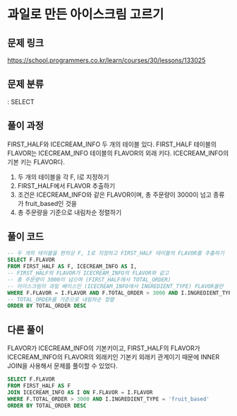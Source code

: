 # 과일로 만든 아이스크림 고르기

## 문제 링크

https://school.programmers.co.kr/learn/courses/30/lessons/133025

## 문제 분류

: SELECT

## 풀이 과정

FIRST_HALF와 ICECREAM_INFO 두 개의 테이블 있다.
FIRST_HALF 테이블의 FLAVOR는 ICECREAM_INFO 테이블의 FLAVOR의 외래 키다.
ICECREAM_INFO의 기본 키는 FLAVOR다.

1. 두 개의 테이블을 각 F, I로 지정하기
2. FIRST_HALF에서 FLAVOR 추출하기
3. 조건은 ICECREAM_INFO와 같은 FLAVOR이며, 총 주문량이 3000이 넘고 종류가 fruit_based인 것을
4. 총 주문량을 기준으로 내림차순 정렬하기

## 풀이 코드

```sql
-- 두 개의 테이블을 편의상 F, I로 지정하고 FIRST_HALF 테이블의 FLAVOR를 추출하기
SELECT F.FLAVOR
FROM FIRST_HALF AS F, ICECREAM_INFO AS I,
-- FIRST_HALF의 FLAVOR가 ICECREAM_INFO의 FLAVOR와 같고
-- 총 주문량이 3000이 넘으며 (FIRST_HALF에서 TOTAL_ORDER)
-- 아이스크림이 과일 베이스인 (ICECREAM_INFO에서 INGREDIENT_TYPE) FLAVOR들만
WHERE F.FLAVOR = I.FLAVOR AND F.TOTAL_ORDER > 3000 AND I.INGREDIENT_TYPE = 'fruit_based'
-- TOTAL_ORDER를 기준으로 내림차순 정렬
ORDER BY TOTAL_ORDER DESC
```

## 다른 풀이

FLAVOR가 ICECREAM_INFO의 기본키이고, FIRST_HALF의 FLAVOR가 ICECREAM_INFO의 FLAVOR의 외래키인 기본키 외래키 관계이기 때문에
INNER JOIN을 사용해서 문제를 풀이할 수 있었다.

```sql
SELECT F.FLAVOR
FROM FIRST_HALF AS F
JOIN ICECREAM_INFO AS I ON F.FLAVOR = I.FLAVOR
WHERE F.TOTAL_ORDER > 3000 AND I.INGREDIENT_TYPE = 'fruit_based'
ORDER BY TOTAL_ORDER DESC
```
